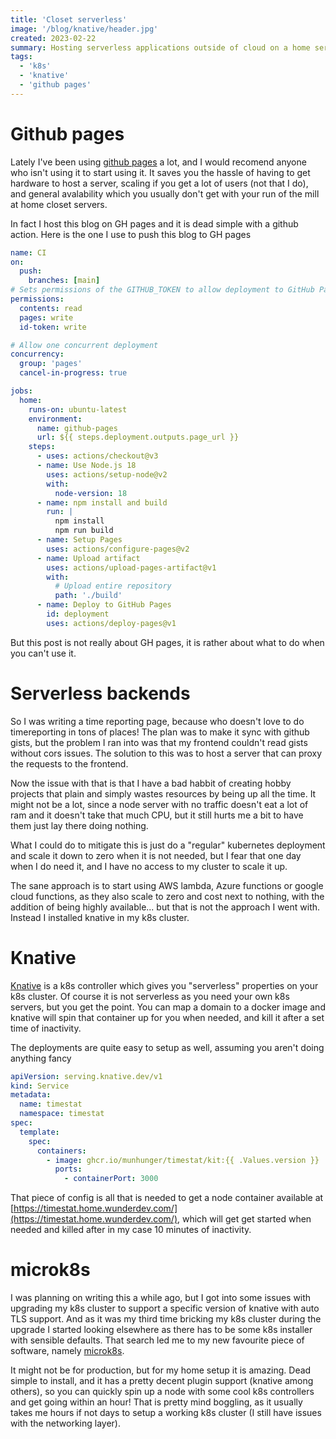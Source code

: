 ```yaml
---
title: 'Closet serverless'
image: '/blog/knative/header.jpg'
created: 2023-02-22
summary: Hosting serverless applications outside of cloud on a home server.
tags:
  - 'k8s'
  - 'knative'
  - 'github pages'
---
```


# Github pages

Lately I've been using [github pages](https://pages.github.com/) a lot, and I would recomend anyone who isn't using it to start using it.
It saves you the hassle of having to get hardware to host a server, scaling if you get a lot of users (not that I do), and general avalability which you usually don't get with your run of the mill at home closet servers.

In fact I host this blog on GH pages and it is dead simple with a github action.
Here is the one I use to push this blog to GH pages

```yaml title=".github/workflows/main.yaml"
name: CI
on:
  push:
    branches: [main]
# Sets permissions of the GITHUB_TOKEN to allow deployment to GitHub Pages
permissions:
  contents: read
  pages: write
  id-token: write

# Allow one concurrent deployment
concurrency:
  group: 'pages'
  cancel-in-progress: true

jobs:
  home:
    runs-on: ubuntu-latest
    environment:
      name: github-pages
      url: ${{ steps.deployment.outputs.page_url }}
    steps:
      - uses: actions/checkout@v3
      - name: Use Node.js 18
        uses: actions/setup-node@v2
        with:
          node-version: 18
      - name: npm install and build
        run: |
          npm install
          npm run build
      - name: Setup Pages
        uses: actions/configure-pages@v2
      - name: Upload artifact
        uses: actions/upload-pages-artifact@v1
        with:
          # Upload entire repository
          path: './build'
      - name: Deploy to GitHub Pages
        id: deployment
        uses: actions/deploy-pages@v1
```

But this post is not really about GH pages, it is rather about what to do when you can't use it.

# Serverless backends

So I was writing a time reporting page, because who doesn't love to do timereporting in tons of places!
The plan was to make it sync with github gists, but the problem I ran into was that my frontend couldn't read gists without cors issues.
The solution to this was to host a server that can proxy the requests to the frontend.

Now the issue with that is that I have a bad habbit of creating hobby projects that plain and simply wastes resources by being up all the time.
It might not be a lot, since a node server with no traffic doesn't eat a lot of ram and it doesn't take that much CPU, but it still hurts me a bit to have them just lay there doing nothing.

What I could do to mitigate this is just do a "regular" kubernetes deployment and scale it down to zero when it is not needed, but I fear that one day when I do need it, and I have no access to my cluster to scale it up.

The sane approach is to start using AWS lambda, Azure functions or google cloud functions, as they also scale to zero and cost next to nothing, with the addition of being highly available... but that is not the approach I went with. Instead I installed knative in my k8s cluster.

# Knative

[Knative](https://knative.dev/docs/) is a k8s controller which gives you "serverless" properties on your k8s cluster. Of course it is not serverless as you need your own k8s servers, but you get the point.
You can map a domain to a docker image and knative will spin that container up for you when needed, and kill it after a set time of inactivity.

The deployments are quite easy to setup as well, assuming you aren't doing anything fancy

```yaml
apiVersion: serving.knative.dev/v1
kind: Service
metadata:
  name: timestat
  namespace: timestat
spec:
  template:
    spec:
      containers:
        - image: ghcr.io/munhunger/timestat/kit:{{ .Values.version }}
          ports:
            - containerPort: 3000
```

That piece of config is all that is needed to get a node container available at [https://timestat.home.wunderdev.com/](https://timestat.home.wunderdev.com/), which will get get started when needed and killed after in my case 10 minutes of inactivity.

# microk8s

I was planning on writing this a while ago, but I got into some issues with upgrading my k8s cluster to support a specific version of knative with auto TLS support.
And as it was my third time bricking my k8s cluster during the upgrade I started looking elsewhere as there has to be some k8s installer with sensible defaults.
That search led me to my new favourite piece of software, namely [microk8s](https://microk8s.io/).

It might not be for production, but for my home setup it is amazing.
Dead simple to install, and it has a pretty decent plugin support (knative among others), so you can quickly spin up a node with some cool k8s controllers and get going within an hour!
That is pretty mind boggling, as it usually takes me hours if not days to setup a working k8s cluster (I still have issues with the networking layer).

